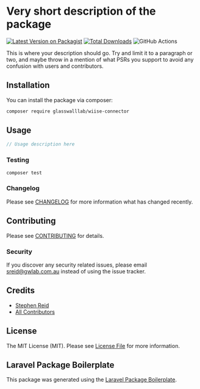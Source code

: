 # Very short description of the package

[![Latest Version on Packagist](https://img.shields.io/packagist/v/glasswalllab/wiise-connector.svg?style=flat-square)](https://packagist.org/packages/glasswalllab/wiise-connector)
[![Total Downloads](https://img.shields.io/packagist/dt/glasswalllab/wiise-connector.svg?style=flat-square)](https://packagist.org/packages/glasswalllab/wiise-connector)
![GitHub Actions](https://github.com/glasswalllab/wiise-connector/actions/workflows/main.yml/badge.svg)

This is where your description should go. Try and limit it to a paragraph or two, and maybe throw in a mention of what PSRs you support to avoid any confusion with users and contributors.

## Installation

You can install the package via composer:

```bash
composer require glasswalllab/wiise-connector
```

## Usage

```php
// Usage description here
```

### Testing

```bash
composer test
```

### Changelog

Please see [CHANGELOG](CHANGELOG.md) for more information what has changed recently.

## Contributing

Please see [CONTRIBUTING](CONTRIBUTING.md) for details.

### Security

If you discover any security related issues, please email sreid@gwlab.com.au instead of using the issue tracker.

## Credits

-   [Stephen Reid](https://github.com/glasswalllab)
-   [All Contributors](../../contributors)

## License

The MIT License (MIT). Please see [License File](LICENSE.md) for more information.

## Laravel Package Boilerplate

This package was generated using the [Laravel Package Boilerplate](https://laravelpackageboilerplate.com).
